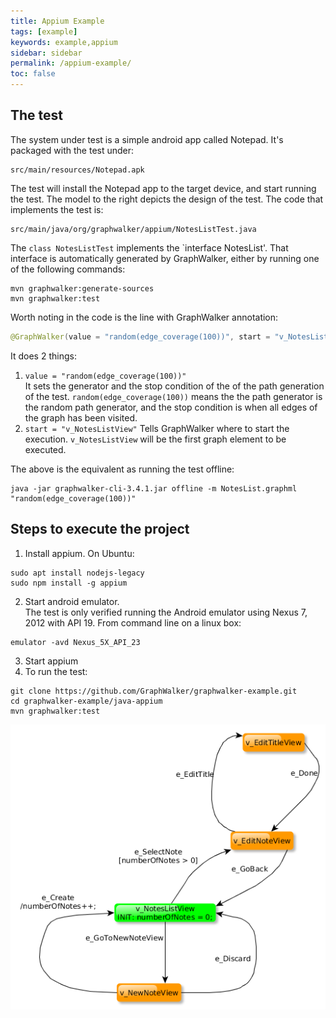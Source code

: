 ```yaml
---
title: Appium Example
tags: [example]
keywords: example,appium
sidebar: sidebar
permalink: /appium-example/
toc: false
---
```





## The test

The system under test is a simple android app called Notepad. It's packaged with the test under:

```
src/main/resources/Notepad.apk
```

The test will install the Notepad app to the target device, and start running the test.
The model to the right depicts the design of the test. The code that implements the test is:

```
src/main/java/org/graphwalker/appium/NotesListTest.java
```

The `class NotesListTest` implements the `interface NotesList'. That interface is automatically generated by GraphWalker,
either by running one of the following commands:

```
mvn graphwalker:generate-sources
mvn graphwalker:test
```

Worth noting in the code is the line with GraphWalker annotation:

```java
@GraphWalker(value = "random(edge_coverage(100))", start = "v_NotesListView")
```

It does 2 things:

1.  `value = "random(edge_coverage(100))"`<br>
It sets the generator and the stop condition of the of the path generation of the test. `random(edge_coverage(100))` means
the the path generator is the random path generator, and the stop condition is when all edges of the graph has been visited.
2. `start = "v_NotesListView"`
Tells GraphWalker where to start the execution. `v_NotesListView` will be the first graph element to be executed.

The above is the equivalent as running the test offline:

```
java -jar graphwalker-cli-3.4.1.jar offline -m NotesList.graphml "random(edge_coverage(100))"
```

## Steps to execute the project

1. Install appium. On Ubuntu:

```
sudo apt install nodejs-legacy
sudo npm install -g appium
```

2. Start android emulator.<br>
The test is only verified running the Android emulator using Nexus 7, 2012 with API 19. From command line on a linux box:

```
emulator -avd Nexus_5X_API_23
```

3. Start appium
4. To run the test:

```
git clone https://github.com/GraphWalker/graphwalker-example.git
cd graphwalker-example/java-appium
mvn graphwalker:test
```


<img src="/images/NotesList.png" alt="Model">

